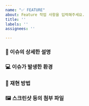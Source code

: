 ```yaml
---
name: "✅ FEATURE"
about: Feature 작업 사항을 입력해주세요.
title: ''
labels: ''
assignees: ''

---
```


### 📝 이슈의 상세한 설명

### 💻 이슈가 발생한 환경

### 💽 재현 방법

### 🖼 스크린샷 등의 첨부 파일